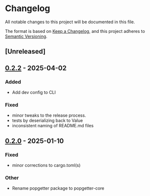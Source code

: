 # Changelog

All notable changes to this project will be documented in this file.

The format is based on [Keep a Changelog](https://keepachangelog.com/en/1.0.0/),
and this project adheres to [Semantic Versioning](https://semver.org/spec/v2.0.0.html).

## [Unreleased]

## [0.2.2](https://github.com/Urban-Analytics-Technology-Platform/popgetter/compare/popgetter-core-v0.2.1...popgetter-core-v0.2.2) - 2025-04-02

### Added

- Add dev config to CLI

### Fixed

- minor tweaks to the release process.
- tests by deserializing back to Value
- inconsistent naming of README.md files

## [0.2.0](https://github.com/Urban-Analytics-Technology-Platform/popgetter/releases/tag/popgetter-core-v0.2.0) - 2025-01-10

### Fixed

- minor corrections to cargo.toml(s)

### Other

- Rename popgetter package to popgetter-core
